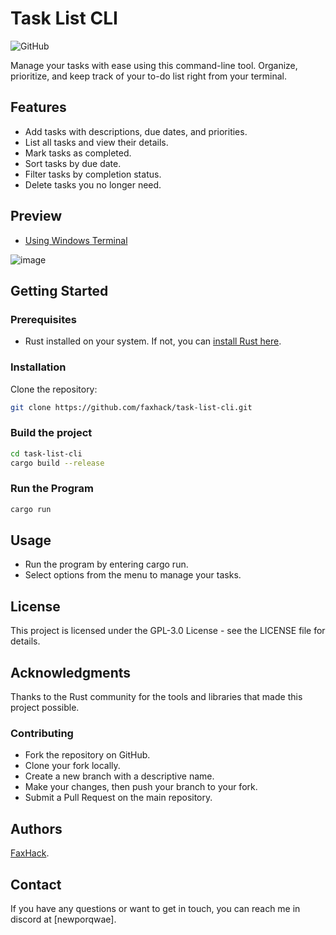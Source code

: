 # Task List CLI

![GitHub](https://img.shields.io/github/license/Faxhack/task-list-cli)

Manage your tasks with ease using this command-line tool. Organize, prioritize, and keep track of your to-do list right from your terminal.

## Features

- Add tasks with descriptions, due dates, and priorities.
- List all tasks and view their details.
- Mark tasks as completed.
- Sort tasks by due date.
- Filter tasks by completion status.
- Delete tasks you no longer need.

## Preview
- [Using Windows Terminal](https://apps.microsoft.com/detail/windows-terminal/9N0DX20HK701?hl=en-gb&gl=GB)
  
![image](https://github.com/FaxHack/task-list-cli/assets/56932944/5eb9b4a0-c586-4784-85f6-6df1b3824b55)


## Getting Started

### Prerequisites

- Rust installed on your system. If not, you can [install Rust here](https://www.rust-lang.org/tools/install).

### Installation

 Clone the repository:
   ```sh
   git clone https://github.com/faxhack/task-list-cli.git
```
  ### Build the project
```sh
cd task-list-cli
cargo build --release
```

### Run the Program
```sh
cargo run
```

## Usage
- Run the program by entering cargo run.
- Select options from the menu to manage your tasks.
## License
This project is licensed under the GPL-3.0 License - see the LICENSE file for details.

## Acknowledgments
Thanks to the Rust community for the tools and libraries that made this project possible.

### Contributing

- Fork the repository on GitHub.
- Clone your fork locally.
- Create a new branch with a descriptive name.
- Make your changes, then push your branch to your fork.
- Submit a Pull Request on the main repository.
## Authors

[FaxHack](https://github.com/FaxHack).

## Contact

If you have any questions or want to get in touch, you can reach me in discord at [newporqwae].
